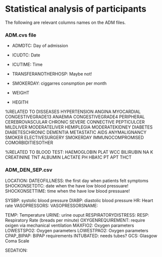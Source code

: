 # Statistical analysis of participants
The following are relevant columns names on the ADM files.

### ADM.cvs file
* ADMDTC: Day of admission
* ICUDTC: Date
* ICUTIME: Time
* TRANSFERANOTHERHOSP: Maybe not!

* SMOKERDAY: ciggarres consmption per month
* WEIGHT
* HEGITH


%RELATED TO DISSEASES
HYPERTENSION
ANGINA
MYOCARDIAL
CONGESTIVEGRADE13
ANAEMIA
CONGESTIVEGRADE4
PERIPHERAL
CEREBROVASCULAR
CHRONIC
SEVERE
CONNECTIVE
PEPTICULCER
MILDLIVER
MODERATELIVER
HEMIPLEGIA
MODERATEKIDNEY
DIABETES
DIABETESCHRONIC
DEMENTIA
METASTATIC
AIDS
ANYMALIGNANCY
SMOKER
ELECTIVESURGERY
SMOKERDAY
IMMUNOCOMPROMISED
COMORBIDITIESOTHER


%RELATED TO BLOOD TEST:
HAEMOGLOBIN
PLAT
WCC
BILIRUBIN
NA
K
CREATININE
TNT
ALBUMIN
LACTATE
PH
HBA1C
PT
APT
THCT


### ADM_DEN_SEP.csv

LOCATION:
DATEOFILLNESS: the first day when patients felt symptoms
SHOCKONSETDTC: date when the have low blood pressuare!
SHOCKONSETTIME: time when the have low blood pressuare!

SYSBP: systolic blood pressure
DIABP: diastolic blood pressure
HR: Heart rate
VASOPRESSORS:
VASOPRESSORSNAME:


TEMP: Temperature
URINE: urine ouput
RESPIRATORYDISTRESS:
RESP: Respiratory Rate (breads per minute)
OXYGENREQUIREMENT: require oxigen via mechanical ventilation
MAXFIO2: Oxygen parameters
LOWESTSPO2: Oxygen parameters
LOWESTPAO2: Oxygen parameters
CPAP_BIPAP: BIPAP requirements
INTUBATED: needs tubes?
GCS: Glasgow Coma Scale

SEDATION:
